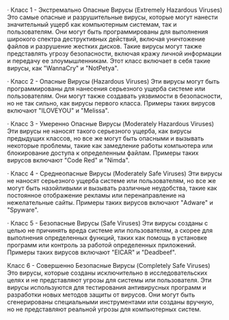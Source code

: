 ﻿·  Класс 1 - Экстремально Опасные Вирусы (Extremely Hazardous Viruses) Это самые опасные и разрушительные вирусы, которые могут нанести значительный ущерб как компьютерным системам, так и пользователям. Они могут быть программированы для выполнения широкого спектра деструктивных действий, включая уничтожение файлов и разрушение жестких дисков. Такие вирусы могут также представлять угрозу безопасности, включая кражу личной информации и передачу ее злоумышленникам. Этот класс включает в себя такие вирусы, как "WannaCry" и "NotPetya".

·  Класс 2 - Опасные Вирусы (Hazardous Viruses) Эти вирусы могут быть программированы для нанесения серьезного ущерба системе или пользователям. Они могут также создавать уязвимости в безопасности, но не так сильно, как вирусы первого класса. Примеры таких вирусов включают "ILOVEYOU" и "Melissa".

·  Класс 3 - Умеренно Опасные Вирусы (Moderately Hazardous Viruses) Эти вирусы не наносят такого серьезного ущерба, как вирусы предыдущих классов, но все же могут быть опасными и вызывать некоторые проблемы, такие как замедление работы компьютера или блокирование доступа к определенным файлам. Примеры таких вирусов включают "Code Red" и "Nimda".

·  Класс 4 - Среднеопасные Вирусы (Moderately Safe Viruses) Эти вирусы не наносят серьезного ущерба системе или пользователям, но все же могут быть назойливыми и вызывать различные неудобства, такие как постоянное отображение рекламы или перенаправление на нежелательные сайты. Примеры таких вирусов включают "Adware" и "Spyware".

·  Класс 5 - Безопасные Вирусы (Safe Viruses) Эти вирусы созданы с целью не причинять вреда системе или пользователям, а скорее для выполнения определенных функций, таких как помощь в установке программ или контроль за работой определенных приложений. Примеры таких вирусов включают "EICAR" и "Deadbeef".

Класс 6 - Совершенно Безопасные Вирусы (Completely Safe Viruses) Это вирусы, которые созданы исключительно в исследовательских целях и не представляют угрозы для системы или пользователя. Эти вирусы используются для тестирования антивирусных программ и разработки новых методов защиты от вирусов. Они могут быть сгенерированы специальными инструментами или созданы вручную, но не представляют реальной угрозы для компьютерных систем.

